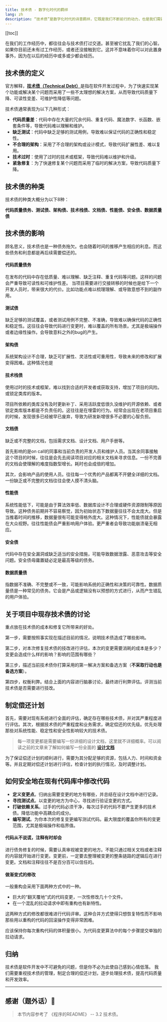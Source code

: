 ```yaml
---
title: 技术债 - 数字化时代的羁绊
lang: zh
description: “技术债”是数字化时代的诗意羁绊，它既是我们不断前行的动力，也是我们需要面对的挑战。
---
```


[[toc]]

在我们的工作经历中，都往往会与技术债打过交道。甚至被它扰乱了我们的心智。如果你目前还未有过工作经历，或者还没接触到它。这并不意味着你可以对此置身事外，因为在以后的经历中或多或少都会经历。

## 技术债的定义

官方解释，[**技术债（Technical Debt）**](https://zh.wikipedia.org/wiki/%E6%8A%80%E6%9C%AF%E8%B4%9F%E5%80%BA)是指在软件开发过程中，为了快速实现某个功能或解决某个问题而采用了一些不太理想的解决方案，从而导致代码质量下降、可读性变差、可维护性降低等问题。

技术债通常表现为以下几种形式：

* **代码质量差**：代码中存在大量的冗余代码、重复代码、魔法数字、长函数、嵌套条件等，导致代码难以理解和维护。
* **缺乏测试**：代码中缺乏足够的测试用例，导致难以保证代码的正确性和稳定性。
* **不合理的架构**：采用了不合理的架构或设计模式，导致代码扩展性差、难以复用。
* **技术过时**：使用了过时的技术或框架，导致代码难以维护和升级。
* **紧急修复**：为了快速修复某个问题而采用了临时的解决方案，导致代码质量下降。

## 技术债的种类

技术债的种类大概分为以下8种： 

**代码质量债务、测试债、架构债、技术栈债、文档债、性能债、安全债、数据质量债**

## 技术债的影响

顾名思义，技术债也是一种债务拖欠。也会随着时间的推移产生相应的利息。而这些债务和利息都是再后续需要偿还的。

#### 代码质量债务

在发布的代码中存在低质量、难以理解、缺乏注释、重复代码等问题。这样的问题会严重导致可读性和可维护性差。
当项目需要进行交接转移的时候也是给下一个开发人员时，带来很大的代价。比如功能点难以梳理理解、或导致意想不到的副作用。

#### 测试债

缺乏足够的测试覆盖，或者测试用例不完整、不准确，导致难以确保代码的正确性和稳定性。这往往会导致代码进行变更时，难以覆盖的所有场景。尤其是极端操作或者边缘性操作。会导致意料之外的bug的产生。

#### 架构债

系统架构设计不合理，缺乏可扩展性、灵活性或可重用性，导致未来的修改和扩展变得困难。这种情况也是

#### 技术栈债

使用过时的技术或框架，难以找到合适的开发者或获取支持，增加了项目的风险。或锁定类库的版本。

项目所依赖的类库没有及时更新补丁、采用活跃度低很久没维护的开源依赖、或者锁定类库版本都是不负责任的。这往往是在埋雷的行为。经常会出现在老项目重启的时候，发现很多已经被早已废弃，导致为研发新增很多不必要的心智负担。

#### 文档债

缺乏或不完整的文档，包括需求文档、设计文档、用户手册等。

首先影响的是on call的同事和当前负责的开发人员和维护人员。当其余同事接触这个项目的时候，往往是会先去阅读项目对应的相关文档来寻求信息。一份不完善的文档会使理解的难度指数型增长。耗时也会成倍的增加。

其次，会影响产品的使用人员。往往每一个优秀的产品都离不开健全详细的文档。一份缺乏或不完整的文档往往会使人摸不清头脑。

#### 性能债

系统性能低下，可能是由于算法效率低、数据库设计不合理或硬件资源限制等原因导致。这种债务前期并不容易察觉，因为初始状态下数据量往往不会太庞大。但是当推着时间的推移，数据量很有可能变得格外庞大。这种情况下，性能债就会暴露在大众视野。往往性能债会严重影响用户体验。更严重者会导致功能崩溃毫无相应。

#### 安全债

代码中存在安全漏洞或缺乏适当的安全措施，可能导致数据泄露、恶意攻击等安全问题。安全债毋庸置疑必定是最高等级的债务。

#### 数据质量债

指数据不准确、不完整或不一致，可能影响系统的正确性和决策的可靠性。数据质量债是一种常见的债务。它会是产品或逻辑没有以预想的方式进行，从而产生错乱的用户体验。

## 关于项目中现存技术债的讨论

重点放在技术债的成本和修复它所带来的好处。

第一步，需要按照事实现在描述目前的情况，说明技术债造成了哪些影响。

第二步，对本次修复技术债的技改进行评估，本次的变更需要消耗的成本是多少？变更会造成什么样的影响？影响的范围有哪些？

第三步，描述当前技术债你打算采用的第一解决方案和备选方案（**不采取行动也是备选方案**）。

第四步，权衡利弊。结合上面的内容进行脑暴讨论，最终进行利弊评估。评测当前技术债是否需要进行技改。

## 制定偿还计划

首先，需要对现有系统进行全面的评估，确定存在哪些技术债，并对其严重程度进行评估。其次，根据技术债的严重程度和业务需求，确定偿还的优先级。优先处理那些对系统性能、稳定性和安全性影响较大的技术债。

> 每一项变更都是需要编写一份详细的设计文档，这里就不详细概率。可以阅读之前的文章来了解如何编写一份全面的
> [**设计文档**](/notes/design-documentation.html)

为了保证偿还计划的顺利进行，需要为其分配足够的资源，包括人力、时间和资金等。并且定期对偿还计划进行评估，检查计划的执行情况，及时调整计划。

## 如何安全地在现有代码库中修改代码

* **定义变更点**。归纳出需要变更的地方有哪些，并总结在设计文档中进行记录。
* **寻找测试点**。以变更的地方为中心，寻找进行验证变更的方式。
* **打破依赖关系**。过手的代码必须干净，每次过手的代码不要产生更多的技术债。降低功能中高耦合的成分。
* **编写测试**。为你本次的修复变更编写测试代码。最大限度的覆盖你所有的变更范围，尤其是极端操作和临界值。

#### 代码从不说谎，注释有时却会

进行债务修复的时候，需要认真审视被变更的地方。不能只通过相关文档或者注释的内容就开始进行变更。变更前，一定要去整理被变更的整条链路的逻辑后在进行变更。文档和注释往往不是百分百可以信任的。

#### 做渐变式的修改

一般重构会采用下面两种方式中的一种。

* 巨大的“翻天覆地”式的代码变更，一次性修改几十个文件。
* 在一个混乱的拉动请求中即有重构也有新特性。

这两种方式的修改都很难进行代码评审。这种合并方式使得只想恢复特性而不影响那些用以重构的代码的回滚操作变得非常困难。

应该保持你每次重构代码的体积量很小。为代码变更算法中的每个步骤提交单独的拉动请求。

## 归纳

技术债是软件开发中不可避免的问题，但是你不必为此使自己感到心情低落。
我们需要重视技术债的管理，制定合理的偿还计划，逐步处理技术债，提高代码质量和开发效率。
_________________

## 感谢（题外话）🌸

> 本节内容参考了 《程序的README》 -- 3.2 技术债。
